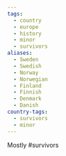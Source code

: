 ```yaml
---
tags:
  - country
  - europe
  - history
  - minor
  - survivors
aliases:
  - Sweden
  - Swedish
  - Norway
  - Norwegian
  - Finland
  - Finnish
  - Denmark
  - Danish
country-tags:
  - survivors
  - minor
---
```

Mostly #survivors

